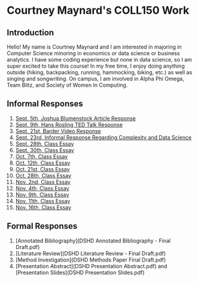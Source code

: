 # Courtney Maynard's COLL150 Work

## Introduction
Hello! My name is Courtney Maynard and I am interested in majoring in Computer Science minoring in economics or data science or business analytics. I have some coding experience but none in data science, so I am super excited to take this course! In my free time, I enjoy doing anything outside (hiking, backpacking, running, hammocking, biking, etc.) as well as singing and songwriting. On campus, I am involved in Alpha Phi Omega, Team Blitz, and Society of Women In Computing.


## Informal Responses
1. [Sept. 5th, Joshua Blumenstock Article Response](informalresponseone.md)
2. [Sept. 9th, Hans Rosling TED Talk Response](rosling.md)
3. [Sept. 21st, Barder Video Response](barderresponse.md)
4. [Sept. 23rd, Informal Response Regarding Complexity and Data Science](informalresponsetwo.md)
5. [Sept. 28th, Class Essay](informalresponsethree.md)
6. [Sept. 30th, Class Essay](informalresponsefour.md)
7. [Oct. 7th, Class Essay](informalresponsefive.md)
8. [Oct. 12th, Class Essay](informalresponsesix.md)
9. [Oct. 21st, Class Essay](informalresponseseven.md)
10. [Oct. 28th, Class Essay](informalresponseeight.md)
11. [Nov. 2nd, Class Essay](informalresponsenine.md)
12. [Nov. 4th, Class Essay](informalresponseten.md)
13. [Nov. 9th, Class Essay](informalresponseeleven.md)
14. [Nov. 11th, Class Essay](informalresponsetwelve.md)
15. [Nov. 16th, Class Essay](informalresponsethirteen.md)

## Formal Responses
1. [Annotated Bibliography](DSHD Annotated Bibliography - Final Draft.pdf)
2. [Literature Review](DSHD Literature Review - Final Draft.pdf)
3. [Method Investigation](DSHD Methods Paper Final Draft.pdf)
4. [Presentation Abstract](DSHD Presentation Abstract.pdf) and [Presentation Slides](DSHD Presentation Slides.pdf)
